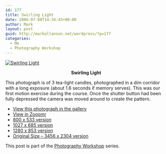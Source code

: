 ```yaml
---
id: 177
title: Swirling Light
date: 2006-07-08T14:34:43+00:00
author: Mark
layout: post
guid: http://markallanson.net/wordpress/?p=177
categories:
  - Me
  - Photography Workshop
---
```

[<img align="middle" title="Swirling Light" alt="Swirling Light" src="http://markallanson.net/markallanson.net/gallery/d/3936-2/IMG_1022.JPG" />](http://markallanson.net/markallanson.net/gallery/d/3936-2/IMG_1022.JPG "Swirling Light - 800x533 Resolution")

<p align="center">
  <strong>Swirling Light</strong>
</p>

This photograph is of 3 tea-light candles, photographed in a dim corridor with a long exposure (about 1.6 seconds if memory serves). This was our first motion exercise during the course. Once the shutter button had been fully depressed the camera was moved around to create the pattern.

  * [View this photograph in the gallery](http://markallanson.net/markallanson.net/gallery/v/PhotographyCourse2006/IMG_1022.JPG.html "Swirling Light - Gallery")
  * [View in Zooomr](http://beta.zooomr.com/photos/1152378625_0884/69775 "Swirling Light in Zooomr")
  * [800 x 533 version](http://markallanson.net/markallanson.net/gallery/d/3929-2/IMG_1022.JPG "Swirling Light - 800 x533 version")
  * [1027 x 685 version](http://markallanson.net/markallanson.net/gallery/d/3930-2/IMG_1022.JPG "Swirling Light - 1027 x 685 version")
  * [1280 x 853 version](http://markallanson.net/markallanson.net/gallery/d/3931-2/IMG_1022.JPG "Swirling Light - 1280 x 853 version")
  * [Original Size &#8211; 3456 x 2304 version](http://markallanson.net/markallanson.net/gallery/d/3917-1/IMG_1022.JPG "Swirling Light - Original Size")

This post is part of the [Photography Workshop](http://markallanson.net/wordpress/?cat=6 "Photography Workshop Series") series.